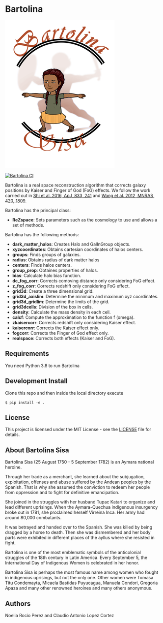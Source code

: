 # Bartolina
![Alt text](/logo/Bartolina.png?raw=true)

[![Bartolina CI](https://github.com/exiliadadelsur/Bartolina/actions/workflows/bartolina_ci.yml/badge.svg)](https://github.com/exiliadadelsur/Bartolina/actions/workflows/bartolina_ci.yml)

Bartolina is a real space reconstruction algorithm that corrects galaxy positions by Kaiser and Finger of God (FoG) effects. 
We follow the work carried out in [Shi et al. 2016, ApJ, 833, 241](https://iopscience.iop.org/article/10.3847/1538-4357/833/2/241/pdf) and [Wang et al. 2012, MNRAS, 420, 1809](https://arxiv.org/pdf/1108.1008.pdf).

Bartolina has the principal class:
* **ReZspace**: Sets parameters such as the cosmology to use and allows a set of methods. 

Bartolina has the following methods:
* **dark_matter_halos**: Creates Halo and GalInGroup objects.
* **xyzcoordinates**: Obtains cartesian coordinates of halos centers.
* **groups**: Finds groups of galaxies.
* **radius**: Obtains radius of dark matter halos
* **centers**: Finds halos centers.
* **group_prop**: Obtaines properties of halos.
* **bias**: Calculate halo bias function.
* **dc_fog_corr**: Corrects comoving distance only considering FoG effect.
* **z_fog_corr**: Corrects redshift only considering FoG effect.
* **grid3d**: Create a three dimensional grid.
* **grid3d_axislim**: Determine the minimum and maximum xyz coordinates.
* **grid3d_gridlim**: Determine the limits of the grid.
* **grid3dcells**: Division of the box in cells.
* **density**: Calculate the mass density in each cell.
* **calcf**: Compute the approximation to the function f (omega).
* **zkaisercorr**: Corrects redshift only considering Kaiser effect.
* **kaisercorr**: Corrects the Kaiser effect only.
* **fogcorr**: Corrects the Finger of God effect only.
* **realspace**: Corrects both effects (Kaiser and FoG).

## Requirements

You need Python 3.8 to run Bartolina

## Development Install

Clone this repo and then inside the local directory execute

```
$ pip install -e .
```

## License

This project is licensed under the MIT License - see the [LICENSE](https://github.com/exiliadadelsur/Bartolina/blob/master/LICENSE) file for details.

## About Bartolina Sisa

Bartolina Sisa (25 August 1750 - 5 September 1782) is an Aymara national heroine. 

Through her trade as a merchant, she learned about the subjugation, exploitation, offenses and abuse suffered by the Andean peoples by the Spanish. That is why she assumed the conviction to redeem her people from oppression and to fight for definitive emancipation. 

She joined in the struggles with her husband Tupac Katari to organize and lead different uprisings. When the Aymara-Quechua indigenous insurgency broke out in 1781, she proclaimed herself Virreina Inca. Her army had around 80,000 combatants. 

It was betrayed and handed over to the Spanish. She was killed by being dragged by a horse to death. Then she was dismembered and her body parts were exhibited in different places of the ayllus where she resisted in fight.

Bartolina is one of the most emblematic symbols of the anticolonial struggles of the 18th century in Latin America.
Every September 5, the International Day of Indigenous Women is celebrated in her honor.

Bartolina Sisa is perhaps the most famous name among women who fought in indigenous uprisings, but not the only one. Other women were Tomasa Titu Condemayta, Micaela Bastidas Puyucagua, Manuela Condori, Gregoria Apaza and many other renowned heroines and many others anonymous.

## Authors

Noelia Rocío Perez and Claudio Antonio Lopez Cortez



